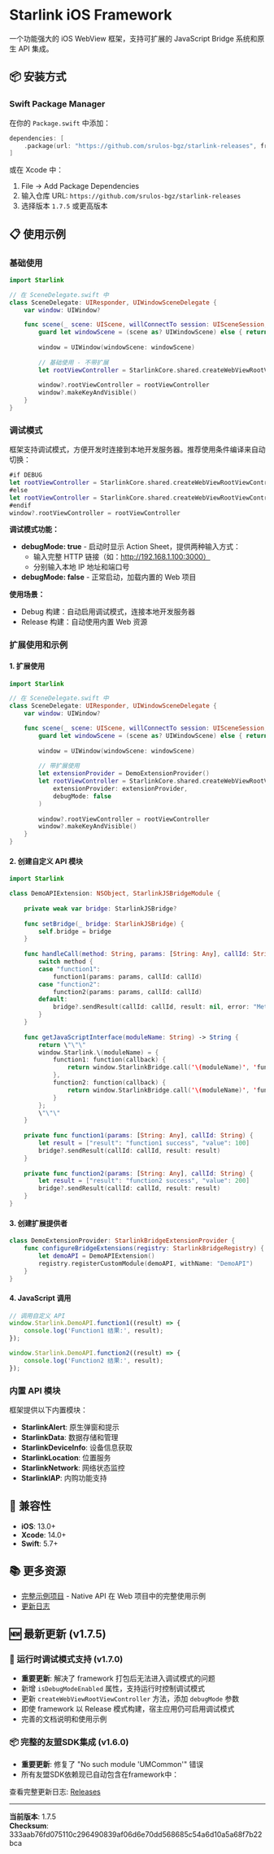 # Starlink iOS Framework

一个功能强大的 iOS WebView 框架，支持可扩展的 JavaScript Bridge 系统和原生 API 集成。

## 📦 安装方式

### Swift Package Manager

在你的 `Package.swift` 中添加：

```swift
dependencies: [
    .package(url: "https://github.com/srulos-bgz/starlink-releases", from: "1.7.5")
]
```

或在 Xcode 中：
1. File → Add Package Dependencies
2. 输入仓库 URL: `https://github.com/srulos-bgz/starlink-releases`
3. 选择版本 `1.7.5` 或更高版本

## 📋 使用示例

### 基础使用

```swift
import Starlink

// 在 SceneDelegate.swift 中
class SceneDelegate: UIResponder, UIWindowSceneDelegate {
    var window: UIWindow?

    func scene(_ scene: UIScene, willConnectTo session: UISceneSession, options connectionOptions: UIScene.ConnectionOptions) {
        guard let windowScene = (scene as? UIWindowScene) else { return }
        
        window = UIWindow(windowScene: windowScene)
        
        // 基础使用 - 不带扩展
        let rootViewController = StarlinkCore.shared.createWebViewRootViewController()
        
        window?.rootViewController = rootViewController
        window?.makeKeyAndVisible()
    }
}
```

### 调试模式

框架支持调试模式，方便开发时连接到本地开发服务器。推荐使用条件编译来自动切换：

```swift
#if DEBUG
let rootViewController = StarlinkCore.shared.createWebViewRootViewController(debugMode: true)
#else
let rootViewController = StarlinkCore.shared.createWebViewRootViewController(debugMode: false)
#endif
window?.rootViewController = rootViewController
```

**调试模式功能：**
- **debugMode: true** - 启动时显示 Action Sheet，提供两种输入方式：
  - 输入完整 HTTP 链接（如：http://192.168.1.100:3000）
  - 分别输入本地 IP 地址和端口号
- **debugMode: false** - 正常启动，加载内置的 Web 项目

**使用场景：**
- Debug 构建：自动启用调试模式，连接本地开发服务器
- Release 构建：自动使用内置 Web 资源

### 扩展使用和示例

#### 1. 扩展使用

```swift
import Starlink

// 在 SceneDelegate.swift 中
class SceneDelegate: UIResponder, UIWindowSceneDelegate {
    var window: UIWindow?

    func scene(_ scene: UIScene, willConnectTo session: UISceneSession, options connectionOptions: UIScene.ConnectionOptions) {
        guard let windowScene = (scene as? UIWindowScene) else { return }
        
        window = UIWindow(windowScene: windowScene)
        
        // 带扩展使用
        let extensionProvider = DemoExtensionProvider()
        let rootViewController = StarlinkCore.shared.createWebViewRootViewController(
            extensionProvider: extensionProvider,
            debugMode: false
        )
        
        window?.rootViewController = rootViewController
        window?.makeKeyAndVisible()
    }
}
```

#### 2. 创建自定义 API 模块

```swift
import Starlink

class DemoAPIExtension: NSObject, StarlinkJSBridgeModule {
    
    private weak var bridge: StarlinkJSBridge?
    
    func setBridge(_ bridge: StarlinkJSBridge) {
        self.bridge = bridge
    }
    
    func handleCall(method: String, params: [String: Any], callId: String) {
        switch method {
        case "function1":
            function1(params: params, callId: callId)
        case "function2":
            function2(params: params, callId: callId)
        default:
            bridge?.sendResult(callId: callId, result: nil, error: "Method '\(method)' not found in DemoAPI")
        }
    }
    
    func getJavaScriptInterface(moduleName: String) -> String {
        return \"\"\"
        window.Starlink.\(moduleName) = {
            function1: function(callback) {
                return window.StarlinkBridge.call('\(moduleName)', 'function1', {}, callback);
            },
            function2: function(callback) {
                return window.StarlinkBridge.call('\(moduleName)', 'function2', {}, callback);
            }
        };
        \"\"\"
    }
    
    private func function1(params: [String: Any], callId: String) {
        let result = ["result": "function1 success", "value": 100]
        bridge?.sendResult(callId: callId, result: result)
    }
    
    private func function2(params: [String: Any], callId: String) {
        let result = ["result": "function2 success", "value": 200]
        bridge?.sendResult(callId: callId, result: result)
    }
}
```

#### 3. 创建扩展提供者

```swift
class DemoExtensionProvider: StarlinkBridgeExtensionProvider {
    func configureBridgeExtensions(registry: StarlinkBridgeRegistry) {
        let demoAPI = DemoAPIExtension()
        registry.registerCustomModule(demoAPI, withName: "DemoAPI")
    }
}
```

#### 4. JavaScript 调用

```javascript
// 调用自定义 API
window.Starlink.DemoAPI.function1((result) => {
    console.log('Function1 结果:', result);
});

window.Starlink.DemoAPI.function2((result) => {
    console.log('Function2 结果:', result);
});
```

### 内置 API 模块

框架提供以下内置模块：

- **StarlinkAlert**: 原生弹窗和提示
- **StarlinkData**: 数据存储和管理  
- **StarlinkDeviceInfo**: 设备信息获取
- **StarlinkLocation**: 位置服务
- **StarlinkNetwork**: 网络状态监控
- **StarlinkIAP**: 内购功能支持

## 🔄 兼容性

- **iOS**: 13.0+
- **Xcode**: 14.0+
- **Swift**: 5.7+

## 📚 更多资源

- [完整示例项目](https://github.com/srulos-bgz/starlink-test-app) - Native API 在 Web 项目中的完整使用示例
- [更新日志](https://github.com/srulos-bgz/starlink-releases/releases)

## 🆕 最新更新 (v1.7.5)

### 🔧 运行时调试模式支持 (v1.7.0)
- **重要更新**: 解决了 framework 打包后无法进入调试模式的问题
- 新增 `isDebugModeEnabled` 属性，支持运行时控制调试模式
- 更新 `createWebViewRootViewController` 方法，添加 `debugMode` 参数
- 即使 framework 以 Release 模式构建，宿主应用仍可启用调试模式
- 完善的文档说明和使用示例
### 📦 完整的友盟SDK集成 (v1.6.0)
- **重要更新**: 修复了 "No such module 'UMCommon'" 错误
- 所有友盟SDK依赖现已自动包含在framework中：

查看完整更新日志: [Releases](https://github.com/srulos-bgz/starlink-releases/releases/tag/1.7.5)

---

**当前版本**: 1.7.5  
**Checksum**: 333aab76fd075110c296490839af06d6e70dd568685c54a6d10a5a68f7b22bca
